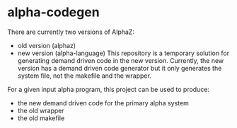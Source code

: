 # alpha-codegen

There are currently two versions of AlphaZ:
* old version (alphaz)
* new version (alpha-language)
This repository is a temporary solution for generating demand driven code in the new version.
Currently, the new version has a demand driven code generator but it only generates the system file, not the makefile and the wrapper.

For a given input alpha program, this project can be used to produce:
* the new demand driven code for the primary alpha system
* the old wrapper
* the old makefile
